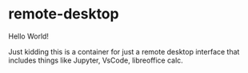 # remote-desktop
Hello World!

Just kidding this is a container for just a remote desktop interface that includes things like Jupyter, VsCode, libreoffice calc. 
